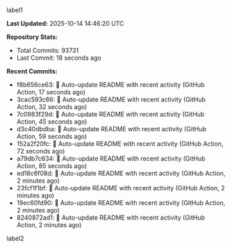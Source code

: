 
label1 
<!-- ACTIVITY_START -->
**Last Updated:** 2025-10-14 14:46:20 UTC

**Repository Stats:**
- Total Commits: 93731
- Last Commit: 18 seconds ago

**Recent Commits:**
- f8b656ce63: 🤖 Auto-update README with recent activity (GitHub Action, 17 seconds ago)
- 3cac593c66: 🤖 Auto-update README with recent activity (GitHub Action, 32 seconds ago)
- 7c0983f29d: 🤖 Auto-update README with recent activity (GitHub Action, 45 seconds ago)
- d3c40dbdba: 🤖 Auto-update README with recent activity (GitHub Action, 59 seconds ago)
- 152a2f20fc: 🤖 Auto-update README with recent activity (GitHub Action, 72 seconds ago)
- a79db7c634: 🤖 Auto-update README with recent activity (GitHub Action, 85 seconds ago)
- ed18c6f08d: 🤖 Auto-update README with recent activity (GitHub Action, 2 minutes ago)
- 23fcf1f1bf: 🤖 Auto-update README with recent activity (GitHub Action, 2 minutes ago)
- 19ec60fd90: 🤖 Auto-update README with recent activity (GitHub Action, 2 minutes ago)
- 8240872ad1: 🤖 Auto-update README with recent activity (GitHub Action, 2 minutes ago)
<!-- ACTIVITY_END -->

label2

